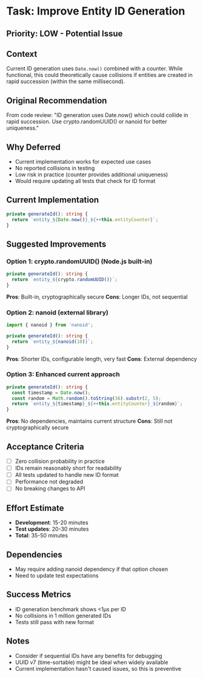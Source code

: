 # Task: Improve Entity ID Generation

## Priority: LOW - Potential Issue

## Context
Current ID generation uses `Date.now()` combined with a counter. While functional, this could theoretically cause collisions if entities are created in rapid succession (within the same millisecond).

## Original Recommendation
From code review: "ID generation uses Date.now() which could collide in rapid succession. Use crypto.randomUUID() or nanoid for better uniqueness."

## Why Deferred
- Current implementation works for expected use cases
- No reported collisions in testing
- Low risk in practice (counter provides additional uniqueness)
- Would require updating all tests that check for ID format

## Current Implementation
```typescript
private generateId(): string {
  return `entity_${Date.now()}_${++this.entityCounter}`;
}
```

## Suggested Improvements

### Option 1: crypto.randomUUID() (Node.js built-in)
```typescript
private generateId(): string {
  return `entity_${crypto.randomUUID()}`;
}
```
**Pros**: Built-in, cryptographically secure
**Cons**: Longer IDs, not sequential

### Option 2: nanoid (external library)
```typescript
import { nanoid } from 'nanoid';

private generateId(): string {
  return `entity_${nanoid(10)}`;
}
```
**Pros**: Shorter IDs, configurable length, very fast
**Cons**: External dependency

### Option 3: Enhanced current approach
```typescript
private generateId(): string {
  const timestamp = Date.now();
  const random = Math.random().toString(36).substr(2, 5);
  return `entity_${timestamp}_${++this.entityCounter}_${random}`;
}
```
**Pros**: No dependencies, maintains current structure
**Cons**: Still not cryptographically secure

## Acceptance Criteria
- [ ] Zero collision probability in practice
- [ ] IDs remain reasonably short for readability
- [ ] All tests updated to handle new ID format
- [ ] Performance not degraded
- [ ] No breaking changes to API

## Effort Estimate
- **Development**: 15-20 minutes
- **Test updates**: 20-30 minutes
- **Total**: 35-50 minutes

## Dependencies
- May require adding nanoid dependency if that option chosen
- Need to update test expectations

## Success Metrics
- ID generation benchmark shows <1μs per ID
- No collisions in 1 million generated IDs
- Tests still pass with new format

## Notes
- Consider if sequential IDs have any benefits for debugging
- UUID v7 (time-sortable) might be ideal when widely available
- Current implementation hasn't caused issues, so this is preventive